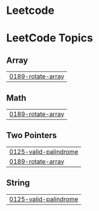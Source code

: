 # Leetcode
<!---LeetCode Topics Start-->
# LeetCode Topics
## Array
|  |
| ------- |
| [0189-rotate-array](https://github.com/krishnavamsi5/Leetcode/tree/master/0189-rotate-array) |
## Math
|  |
| ------- |
| [0189-rotate-array](https://github.com/krishnavamsi5/Leetcode/tree/master/0189-rotate-array) |
## Two Pointers
|  |
| ------- |
| [0125-valid-palindrome](https://github.com/krishnavamsi5/Leetcode/tree/master/0125-valid-palindrome) |
| [0189-rotate-array](https://github.com/krishnavamsi5/Leetcode/tree/master/0189-rotate-array) |
## String
|  |
| ------- |
| [0125-valid-palindrome](https://github.com/krishnavamsi5/Leetcode/tree/master/0125-valid-palindrome) |
<!---LeetCode Topics End-->